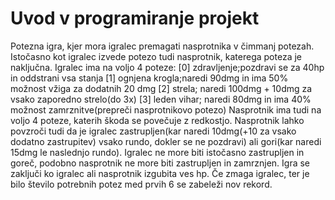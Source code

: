 # Uvod v programiranje projekt

Potezna igra, kjer mora igralec premagati nasprotnika v čimmanj potezah.
Istočasno kot igralec izvede potezo tudi nasprotnik, katerega poteza je naključna. Igralec ima na voljo 4 poteze:
[0] zdravljenje;pozdravi se za 40hp in oddstrani vsa stanja
[1] ognjena krogla;naredi 90dmg in ima 50% možnost vžiga za dodatnih 20 dmg
[2] strela; naredi 100dmg + 10dmg za vsako zaporedno strelo(do 3x)
[3] leden vihar; naredi 80dmg in ima 40% možnost zamrznitve(prepreči nasprotnikovo potezo)
Nasprotnik ima tudi na voljo 4 poteze, katerih škoda se povečuje z redkostjo. Nasprotnik lahko povzroči tudi da je igralec 
zastrupljen(kar naredi 10dmg(+10 za vsako dodatno zastrupitev) vsako rundo, dokler se ne pozdravi) ali gori(kar naredi 15dmg
le naslednjo rundo). Igralec ne more biti istočasno zastrupljen in goreč, podobno nasprotnik ne more biti zastrupljen in 
zamrznjen.
Igra se zaključi ko igralec ali nasprotnik izgubita ves hp. Če zmaga igralec, ter je bilo število potrebnih potez med prvih 6
se zabeleži nov rekord.
